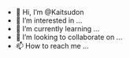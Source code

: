 - 👋 Hi, I’m @Kaitsudon
- 👀 I’m interested in ...
- 🌱 I’m currently learning ...
- 💞️ I’m looking to collaborate on ...
- 📫 How to reach me ...

<!---
Kaitsudon/Kaitsudon is a ✨ special ✨ repository because its `README.md` (this file) appears on your GitHub profile.
You can click the Preview link to take a look at your changes.
--->
